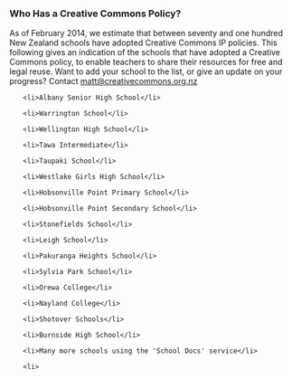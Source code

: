 <html><body><h3>Who Has a Creative Commons Policy?</h3>

As of February 2014, we estimate that between seventy and one hundred New Zealand schools have adopted Creative Commons IP policies. This following gives an indication of the schools that have adopted a Creative Commons policy, to enable teachers to share their resources for free and legal reuse. Want to add your school to the list, or give an update on your progress? Contact matt@creativecommons.org.nz

<ul>

	<li>Albany Senior High School</li>

	<li>Warrington School</li>

	<li>Wellington High School</li>

	<li>Tawa Intermediate</li>

	<li>Taupaki School</li>

	<li>Westlake Girls High School</li>

	<li>Hobsonville Point Primary School</li>

	<li>Hobsonville Point Secondary School</li>

	<li>Stonefields School</li>

	<li>Leigh School</li>

	<li>Pakuranga Heights School</li>

	<li>Sylvia Park School</li>

	<li>Orewa College</li>

	<li>Nayland College</li>

	<li>Shotover Schools</li>

	<li>Burnside High School</li>

	<li>Many more schools using the 'School Docs' service</li>

	<li>

</ul></body></html>